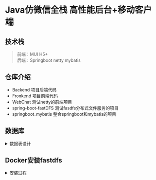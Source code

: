 # Java仿微信全栈 高性能后台+移动客户端  

## 技术栈
> 前端：MUI H5+  
> 后端：Springboot netty mybatis  

## 仓库介绍
+ Backend  项目后端代码
+ Fronkend 项目前端代码
+ WebChat  测试netty的前端项目
+ spring-boot-fastDFS 测试fasdfs分布式文件服务的项目
+ springboot_mybatis  整合springboot和mybatis的项目

## 数据库
<details><summary>数据表设计</summary> 

> Table structure for chat_msg
```sql
DROP TABLE IF EXISTS `chat_msg`;
CREATE TABLE `chat_msg` (
  `id` varchar(64) NOT NULL,
  `send_user_id` varchar(64) NOT NULL,
  `accept_user_id` varchar(64) NOT NULL,
  `msg` varchar(255) NOT NULL,
  `sign_flag` int(1) NOT NULL COMMENT '消息是否签收状态\r\n1：签收\r\n0：未签收\r\n',
  `create_time` datetime NOT NULL COMMENT '发送请求的事件',
  PRIMARY KEY (`id`)
) ENGINE=InnoDB DEFAULT CHARSET=utf8mb4;
```
> Table structure for friends_request
```sql
DROP TABLE IF EXISTS `friends_request`;
CREATE TABLE `friends_request` (
  `id` varchar(64) NOT NULL,
  `send_user_id` varchar(64) NOT NULL,
  `accept_user_id` varchar(64) NOT NULL,
  `request_date_time` datetime NOT NULL COMMENT '发送请求的事件',
  PRIMARY KEY (`id`)
) ENGINE=InnoDB DEFAULT CHARSET=utf8mb4;
```
> Table structure for my_friends
```sql
DROP TABLE IF EXISTS `my_friends`;
CREATE TABLE `my_friends` (
  `id` varchar(64) NOT NULL,
  `my_user_id` varchar(64) NOT NULL COMMENT '用户id',
  `my_friend_user_id` varchar(64) NOT NULL COMMENT '用户的好友id',
  PRIMARY KEY (`id`),
  UNIQUE KEY `my_user_id` (`my_user_id`,`my_friend_user_id`)
) ENGINE=InnoDB DEFAULT CHARSET=utf8mb4;
```
> Table structure for users
```sql
DROP TABLE IF EXISTS `users`;
CREATE TABLE `users` (
  `id` varchar(64) NOT NULL,
  `username` varchar(20) NOT NULL COMMENT '用户名，账号，慕信号',
  `password` varchar(64) NOT NULL COMMENT '密码',
  `face_image` varchar(255) NOT NULL COMMENT '我的头像，如果没有默认给一张',
  `face_image_big` varchar(255) NOT NULL,
  `nickname` varchar(20) CHARACTER SET utf8mb4 COLLATE utf8mb4_unicode_ci NOT NULL COMMENT '昵称',
  `qrcode` varchar(255) NOT NULL COMMENT '新用户注册后默认后台生成二维码，并且上传到fastdfs',
  `cid` varchar(64) DEFAULT NULL,
  PRIMARY KEY (`id`),
  UNIQUE KEY `id` (`id`),
  UNIQUE KEY `username` (`username`)
) ENGINE=InnoDB DEFAULT CHARSET=utf8mb4;
```
</details>

## Docker安装fastdfs  

<details><summary>安装过程</summary>  


* 拉取镜像
```
docker pull morunchang/fastdfs
```
* 运行tracker
```
docker run -d --name tracker --net=host morunchang/fastdfs sh tracker.sh
```
* 运行storage
```
docker run -d --name storage --net=host -e TRACKER_IP=<your tracker server address>:22122 -e GROUP_NAME=<group name> morunchang/fastdfs sh storage.sh
```
> `Nginx`端口应该是默认映射为`8080`吧  
  1. 使用的网络模式是–net=host,  `<your tracker server address>` 替换为你机器的Ip即可  
  2. `<group name>` 是组名，即storage的组  
  3. 如果想要增加新的storage服务器，再次运行该命令，注意更换 新组名
运行完后会自动进入容器内部，输入【exit】退出容器内部   
  4. docker ps 查看容器信息 
  ```
  [root@iZh3cshm0xz7wjZ ~]# docker ps 
  CONTAINER ID        IMAGE                COMMAND             CREATED              STATUS              PORTS               NAMES
  ccdf6bbeab48        morunchang/fastdfs   "sh storage.sh"     5 seconds ago        Up 4 seconds                            storage
  a7253c93bce1        morunchang/fastdfs   "sh tracker.sh"     About a minute ago   Up About a minute                       tracker
```
* 修改nginx的配置，不拦截上传内容
```
//1.进入容器内部
docker exec -it storage  /bin/bash

 // storage 是 docker ps 中的NAMES
 // exit 退出

root@iZh3cshm0xz7wjZ:/# cd data
root@iZh3cshm0xz7wjZ:/data# ls
fast_data  fastdfs  fastdfs-nginx-module  libfastcommon  nginx  nginx-1.9.11.tar.gz

//2.修改nginx配置文件
root@iZh3cshm0xz7wjZ:/# vi /data/nginx/conf/nginx.conf

//3. 添加修改内容
location /group1/M00 {
   proxy_next_upstream http_502 http_504 error timeout invalid_header;
     proxy_cache http-cache;
     proxy_cache_valid  200 304 12h;
     proxy_cache_key $uri$is_args$args;
     proxy_pass http://fdfs_group1;
     expires 30d;
 }

//4.退出
root@iZh3cshm0xz7wjZ:/data/nginx/conf# exit
exit

//5. 重启storage服务
[root@iZh3cshm0xz7wjZ ~]# docker restart storage
storage
```
</details>
